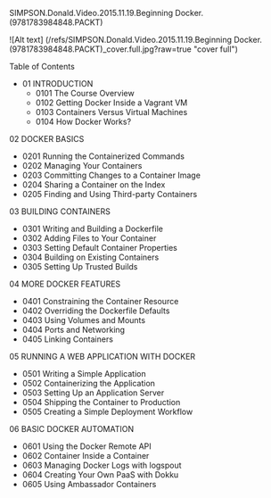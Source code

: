 <!-- Docker.01.SIMPSON.Donald.Video.2015.11.19.Beginning.Docker_9781783984848_PACKT -->
SIMPSON.Donald.Video.2015.11.19.Beginning Docker.(9781783984848.PACKT)

![Alt text] (/refs/SIMPSON.Donald.Video.2015.11.19.Beginning Docker.(9781783984848.PACKT)_cover.full.jpg?raw=true "cover full")


Table of Contents

- 01 INTRODUCTION
  - 0101 The Course Overview
  - 0102 Getting Docker Inside a Vagrant VM
  - 0103 Containers Versus Virtual Machines
  - 0104 How Docker Works?

02 DOCKER BASICS

- 0201 Running the Containerized Commands
- 0202 Managing Your Containers
- 0203 Committing Changes to a Container Image
- 0204 Sharing a Container on the Index
- 0205 Finding and Using Third-party Containers

03 BUILDING CONTAINERS

- 0301 Writing and Building a Dockerfile
- 0302 Adding Files to Your Container
- 0303 Setting Default Container Properties
- 0304 Building on Existing Containers
- 0305 Setting Up Trusted Builds

04 MORE DOCKER FEATURES

- 0401 Constraining the Container Resource
- 0402 Overriding the Dockerfile Defaults
- 0403 Using Volumes and Mounts
- 0404 Ports and Networking
- 0405 Linking Containers

05 RUNNING A WEB APPLICATION WITH DOCKER

- 0501 Writing a Simple Application
- 0502 Containerizing the Application
- 0503 Setting Up an Application Server
- 0504 Shipping the Container to Production
- 0505 Creating a Simple Deployment Workflow

06 BASIC DOCKER AUTOMATION

- 0601 Using the Docker Remote API
- 0602 Container Inside a Container
- 0603 Managing Docker Logs with logspout
- 0604 Creating Your Own PaaS with Dokku
- 0605 Using Ambassador Containers

